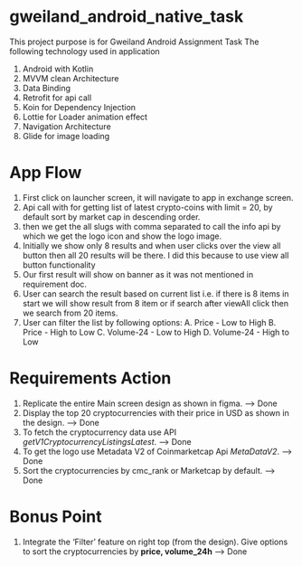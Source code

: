 # gweiland_android_native_task

This project purpose is for Gweiland Android Assignment Task
The following technology used in application
1. Android with Kotlin
2. MVVM clean Architecture
3. Data Binding
4. Retrofit for api call
5. Koin for Dependency Injection
6. Lottie for Loader animation effect
7. Navigation Architecture
8. Glide for image loading


# App Flow
1. First click on launcher screen, it will navigate to app in exchange screen.
2. Api call with for getting list of latest crypto-coins with limit = 20, by default sort by market cap in descending order.
3. then we get the all slugs with comma separated to call the info api by which we get the logo icon and show the logo image.
4. Initially we show only 8 results and when user clicks over the view all button then all 20 results will be there. I did this because to use view all button functionality
5. Our first result will show on banner as it was not mentioned in requirement doc.
6. User can search the result based on current list i.e. if there is 8 items in start we will show result from 8 item or if search after viewAll click then we search from 20 items.
7. User can filter the list by following options:
    A. Price - Low to High
    B. Price - High to Low
    C. Volume-24 - Low to High
    D. Volume-24 - High to Low

# Requirements Action
1. Replicate the entire Main screen design as shown in figma. --> Done 
2. Display the top 20 cryptocurrencies with their price in USD as shown in the design. --> Done
3. To fetch the cryptocurrency data use API _getV1CryptocurrencyListingsLatest_. --> Done
4. To get the logo use Metadata V2 of Coinmarketcap Api _MetaDataV2_. --> Done
5. Sort the cryptocurrencies by cmc_rank or Marketcap by default. --> Done
   
# Bonus Point
1. Integrate the ‘Filter’ feature on right top (from the design). Give options to sort the cryptocurrencies by **price, volume_24h** --> Done


